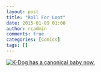 ```yaml
---
layout: post
title: "Roll For Loot"
date: 2015-01-09 01:00
author: rcadmin
comments: true
categories: [Comics]
tags: []
---
```

<a href="../comics/2015/01/09/roll-for-loot"><img src="http://dl.bitsmack.com/comics/20150109.jpg" title="K-Dog has a canonical baby now."/></a>
